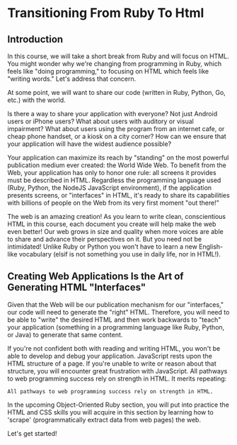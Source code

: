 # Transitioning From Ruby To Html

## Introduction
In this course, we will take a short break from Ruby and will focus on HTML. You might wonder why we're changing from programming in Ruby, which feels like "doing programming," to focusing on HTML which feels like "writing words." Let's address that concern.

At some point, we will want to share our code (written in Ruby, Python, Go, etc.) with the world.

Is there a way to share your application with everyone? Not just Android users or iPhone users? What about users with auditory or visual impairment? What about users using the program from an internet cafe, or cheap phone handset, or a kiosk on a city corner? How can we ensure that your application will have the widest audience possible?

Your application can maximize its reach by "standing" on the most powerful publication medium ever created: the World Wide Web. To benefit from the Web, your application has only to honor one rule: all screens it provides must be described in HTML. Regardless the programming language used (Ruby, Python, the NodeJS JavaScript environment), if the application presents screens, or "interfaces" in HTML, it's ready to share its capabilities with billions of people on the Web from its very first moment "out there!"

The web is an amazing creation! As you learn to write clean, conscientious HTML in this course, each document you create will help make the web even better! Our web grows in size and quality when more voices are able to share and advance their perspectives on it. But you need not be intimidated! Unlike Ruby or Python you won't have to learn a new English-like vocabulary (elsif is not something you use in daily life, nor in HTML!).

## Creating Web Applications Is the Art of Generating HTML "Interfaces"
Given that the Web will be our publication mechanism for our "interfaces," our code will need to generate the "right" HTML. Therefore, you will need to be able to "write" the desired HTML and then work backwards to "teach" your application (something in a programming language like Ruby, Python, or Java) to generate that same content.

If you're not confident both with reading and writing HTML, you won't be able to develop and debug your application. JavaScript rests upon the HTML structure of a page. If you're unable to write or reason about that structure, you will encounter great frustration with JavaScript. All pathways to web programming success rely on strength in HTML. It merits repeating:

```All pathways to web programming success rely on strength in HTML.```

In the upcoming Object-Oriented Ruby section, you will put into practice the HTML and CSS skills you will acquire in this section by learning how to 'scrape' (programmatically extract data from web pages) the web.

Let's get started!
